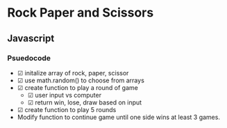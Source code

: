# Rock Paper and Scissors
## Javascript

### Psuedocode
- &#x2611; initalize array of rock, paper, scissor
- &#x2611; use math.random() to choose from arrays
- &#x2611; create function to play a round of game
  - &#x2611; user input vs computer
  - &#x2611; return win, lose, draw based on input
- &#x2611; create function to play 5 rounds
- Modify function to continue game until one side wins at least 3 games.
